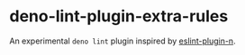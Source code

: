 # deno-lint-plugin-extra-rules

An experimental `deno lint` plugin inspired by
[eslint-plugin-n](https://github.com/eslint-community/eslint-plugin-n).
